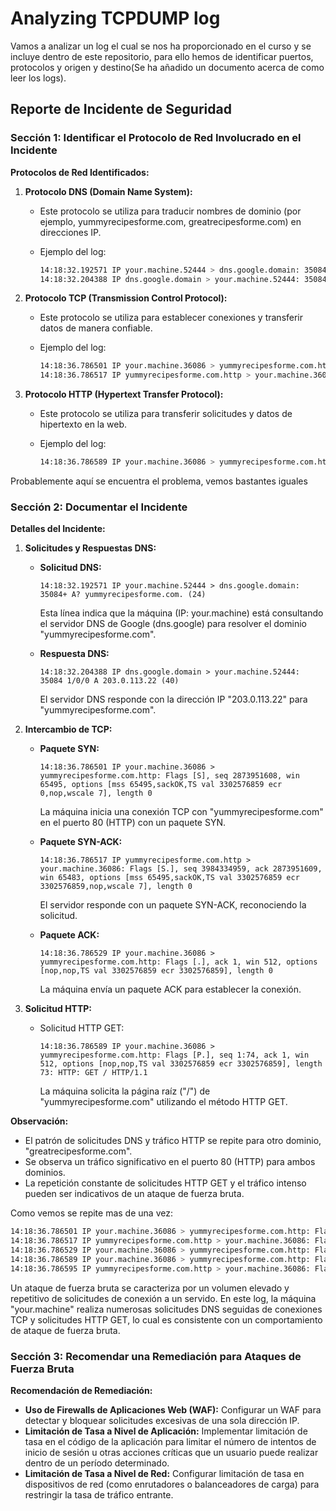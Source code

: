 # Analyzing TCPDUMP log

Vamos a analizar un log el cual se nos ha proporcionado en el curso y se incluye dentro de este repositorio, para ello hemos de identificar puertos, protocolos y origen y destino(Se ha añadido un documento acerca de como leer los logs).

## Reporte de Incidente de Seguridad

### Sección 1: Identificar el Protocolo de Red Involucrado en el Incidente

**Protocolos de Red Identificados:**

1. **Protocolo DNS (Domain Name System):**

   - Este protocolo se utiliza para traducir nombres de dominio (por ejemplo, yummyrecipesforme.com, greatrecipesforme.com) en direcciones IP.

   - Ejemplo del log:

     ```bash
     14:18:32.192571 IP your.machine.52444 > dns.google.domain: 35084+ A? yummyrecipesforme.com. (24)
     14:18:32.204388 IP dns.google.domain > your.machine.52444: 35084 1/0/0 A 203.0.113.22 (40)
     ```

2. **Protocolo TCP (Transmission Control Protocol):**

   - Este protocolo se utiliza para establecer conexiones y transferir datos de manera confiable.

   - Ejemplo del log:

     ```bash
     14:18:36.786501 IP your.machine.36086 > yummyrecipesforme.com.http: Flags [S], seq 2873951608, win 65495, options [mss 65495,sackOK,TS val 3302576859 ecr 0,nop,wscale 7], length 0
     14:18:36.786517 IP yummyrecipesforme.com.http > your.machine.36086: Flags [S.], seq 3984334959, ack 2873951609, win 65483, options [mss 65495,sackOK,TS val 3302576859 ecr 3302576859,nop,wscale 7], length 0
     ```

3. **Protocolo HTTP (Hypertext Transfer Protocol):**

   - Este protocolo se utiliza para transferir solicitudes y datos de hipertexto en la web.

   - Ejemplo del log:

     ```bash
     14:18:36.786589 IP your.machine.36086 > yummyrecipesforme.com.http: Flags [P.], seq 1:74, ack 1, win 512, options [nop,nop,TS val 3302576859 ecr 3302576859], length 73: HTTP: GET / HTTP/1.1
     ```

Probablemente aquí se encuentra el problema, vemos bastantes iguales

### Sección 2: Documentar el Incidente

**Detalles del Incidente:**

1. **Solicitudes y Respuestas DNS:**

   - **Solicitud DNS:**

     ```
     14:18:32.192571 IP your.machine.52444 > dns.google.domain: 35084+ A? yummyrecipesforme.com. (24)
     ```

     Esta línea indica que la máquina (IP: your.machine) está consultando el servidor DNS de Google (dns.google) para resolver el dominio "yummyrecipesforme.com".

   - **Respuesta DNS:**

     ```
     14:18:32.204388 IP dns.google.domain > your.machine.52444: 35084 1/0/0 A 203.0.113.22 (40)
     ```

     El servidor DNS responde con la dirección IP "203.0.113.22" para "yummyrecipesforme.com".

2. **Intercambio de TCP:**

   - **Paquete SYN:**

     ```
     14:18:36.786501 IP your.machine.36086 > yummyrecipesforme.com.http: Flags [S], seq 2873951608, win 65495, options [mss 65495,sackOK,TS val 3302576859 ecr 0,nop,wscale 7], length 0
     ```

     La máquina inicia una conexión TCP con "yummyrecipesforme.com" en el puerto 80 (HTTP) con un paquete SYN.

   - **Paquete SYN-ACK:**

     ```
     14:18:36.786517 IP yummyrecipesforme.com.http > your.machine.36086: Flags [S.], seq 3984334959, ack 2873951609, win 65483, options [mss 65495,sackOK,TS val 3302576859 ecr 3302576859,nop,wscale 7], length 0
     ```

     El servidor responde con un paquete SYN-ACK, reconociendo la solicitud.

   - **Paquete ACK:**

     ```
     14:18:36.786529 IP your.machine.36086 > yummyrecipesforme.com.http: Flags [.], ack 1, win 512, options [nop,nop,TS val 3302576859 ecr 3302576859], length 0
     ```

     La máquina envía un paquete ACK para establecer la conexión.

3. **Solicitud HTTP:**

   - Solicitud HTTP GET:

     ```
     14:18:36.786589 IP your.machine.36086 > yummyrecipesforme.com.http: Flags [P.], seq 1:74, ack 1, win 512, options [nop,nop,TS val 3302576859 ecr 3302576859], length 73: HTTP: GET / HTTP/1.1
     ```

     La máquina solicita la página raíz ("/") de "yummyrecipesforme.com" utilizando el método HTTP GET.

**Observación:**

- El patrón de solicitudes DNS y tráfico HTTP se repite para otro dominio, "greatrecipesforme.com".
- Se observa un tráfico significativo en el puerto 80 (HTTP) para ambos dominios.
- La repetición constante de solicitudes HTTP GET y el tráfico intenso pueden ser indicativos de un ataque de fuerza bruta.

Como vemos se repite mas de una vez:

```bash
14:18:36.786501 IP your.machine.36086 > yummyrecipesforme.com.http: Flags [S], seq 2873951608, win 65495, options [mss 65495,sackOK,TS val 3302576859 ecr 0,nop,wscale 7], length 0
14:18:36.786517 IP yummyrecipesforme.com.http > your.machine.36086: Flags [S.], seq 3984334959, ack 2873951609, win 65483, options [mss 65495,sackOK,TS val 3302576859 ecr 3302576859,nop,wscale 7], length 0
14:18:36.786529 IP your.machine.36086 > yummyrecipesforme.com.http: Flags [.], ack 1, win 512, options [nop,nop,TS val 3302576859 ecr 3302576859], length 0
14:18:36.786589 IP your.machine.36086 > yummyrecipesforme.com.http: Flags [P.], seq 1:74, ack 1, win 512, options [nop,nop,TS val 3302576859 ecr 3302576859], length 73: HTTP: GET / HTTP/1.1
14:18:36.786595 IP yummyrecipesforme.com.http > your.machine.36086: Flags [.], ack 74, win 512, options [nop,nop,TS val 3302576859 ecr 330257
```



Un ataque de fuerza bruta se caracteriza por un volumen elevado y repetitivo de solicitudes de conexión a un servido. En este log, la máquina "your.machine" realiza numerosas solicitudes DNS seguidas de conexiones TCP y solicitudes HTTP GET, lo cual es consistente con un comportamiento de ataque de fuerza bruta.



### Sección 3: Recomendar una Remediación para Ataques de Fuerza Bruta

**Recomendación de Remediación:**

- **Uso de Firewalls de Aplicaciones Web (WAF):** Configurar un WAF para detectar y bloquear solicitudes excesivas de una sola dirección IP.
- **Limitación de Tasa a Nivel de Aplicación:** Implementar limitación de tasa en el código de la aplicación para limitar el número de intentos de inicio de sesión u otras acciones críticas que un usuario puede realizar dentro de un período determinado.
- **Limitación de Tasa a Nivel de Red:** Configurar limitación de tasa en dispositivos de red (como enrutadores o balanceadores de carga) para restringir la tasa de tráfico entrante.


